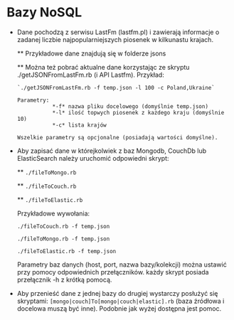   Bazy NoSQL
===============

* Dane pochodzą z serwisu LastFm (lastfm.pl) i zawierają informacje o zadanej liczbie najpopularniejszych piosenek w kilkunastu krajach.
   
   ** Przykładowe dane znajdują się w folderze jsons

   ** Można też pobrać aktualne dane korzystając ze skryptu ./getJSONFromLastFm.rb (i API Lastfm). Przykład:
      
      `./getJSONFromLastFm.rb -f temp.json -l 100 -c Poland,Ukraine`

      Parametry: 
                 *-f* nazwa pliku docelowego (domyślnie temp.json)
                 *-l* ilość topwych piosenek z każdego kraju (domyślnie 10)
                 *-c* lista krajów

      Wszelkie parametry są opcjonalne (posiadają wartości domyślne).

* Aby zapisać dane w którejkolwiek z baz Mongodb, CouchDb lub ElasticSearch należy uruchomić odpowiedni skrypt:
   
   ** `./fileToMongo.rb`

   ** `./fileToCouch.rb`

   ** `./fileToElastic.rb`

   Przykładowe wywołania:

   `./fileToCouch.rb -f temp.json`

   `./fileToMongo.rb -f temp.json`

   `./fileToElastic.rb -f temp.json`

   Parametry baz danych (host, port, nazwa bazy/kolekcji) można ustawić przy pomocy odpowiednich przełączników. każdy skrypt posiada przełącznik -h z krótką pomocą.

* Aby przenieść dane z jednej bazy do drugiej wystarczy posłużyć się skryptami: `[mongo|couch]To[mongo|couch|elastic].rb` (baza źródłowa i docelowa muszą być inne).
   Podobnie jak wyżej dostępna jest pomoc.
